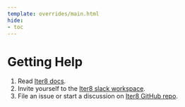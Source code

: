 ```yaml
---
template: overrides/main.html
hide:
- toc
---
```


# Getting Help

1. Read [Iter8 docs](https://iter8.tools).
2. Invite yourself to the [Iter8 slack workspace](https://iter8-tools.slack.com).
3. File an issue or start a discussion on [Iter8 GitHub repo](https://github.com/iter8-tools/iter8).